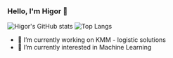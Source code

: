 ### Hello, I'm Higor 👋
![Higor's GitHub stats](https://github-readme-stats.vercel.app/api?username=hcelante)
![Top Langs](https://github-readme-stats.vercel.app/api/top-langs/?username=hcelante&layout=compact&hide=jupyter%20notebook,rust,pug,c,shell)



- 🔭 I’m currently working on KMM - logistic solutions
- 🌱 I’m currently interested in Machine Learning
<!--

- 🔭 I’m currently working on ...
- 🌱 I’m currently learning ...
- 👯 I’m looking to collaborate on ...
- 🤔 I’m looking for help with ...
- 💬 Ask me about ...
- 📫 How to reach me: ...
- 😄 Pronouns: ...
- ⚡ Fun fact: ...
-->
